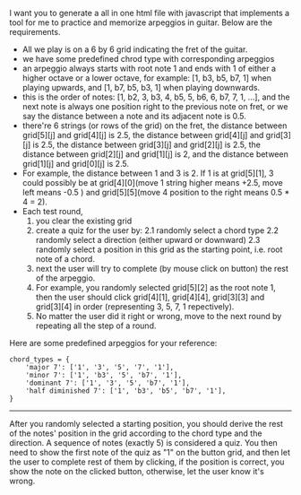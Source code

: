 I want you to generate a all in one html file with javascript that implements a tool for me to practice and memorize arpeggios in guitar. Below are the requirements.

- All we play is on a 6 by 6 grid indicating the fret of the guitar. 
- we have some predefined chrod type with corresponding arpeggios
- an arpeggio always starts with root note 1 and ends with 1 of either a higher octave or a lower octave, for example: [1, b3, b5, b7, 1] when playing upwards, and [1, b7, b5, b3, 1] when playing downwards.
- this is the order of notes: [1, b2, 3, b3, 4, b5, 5, b6, 6, b7, 7, 1, ...], and the next note is always one position right to the previous note on fret, or we say the distance between a note and its adjacent note is 0.5.
- there're 6 strings (or rows of the grid) on the fret, the distance between grid[5][j] and grid[4][j] is 2.5, the distance between grid[4][j] and grid[3][j] is 2.5, the distance between grid[3][j] and grid[2][j] is 2.5, the distance between grid[2][j] and grid[1][j] is 2, and the distance between grid[1][j] and grid[0][j] is 2.5.
- For example, the distance between 1 and 3 is 2. If 1 is at grid[5][1], 3 could possibly be at grid[4][0](move 1 string higher means +2.5, move left means -0.5 ) and grid[5][5](move 4 position to the right means 0.5 * 4 = 2).
- Each test round, 
  1. you clear the existing grid
  2. create a quiz for the user by:
     2.1 randomly select a chord type
     2.2 randomly select a direction (either upward or downward)
     2.3 randomly select a position in this grid as the starting point, i.e. root note of a chord.
  3. next the user will try to complete (by mouse click on button) the rest of the arpeggio. 
  4. For example, you randomly selected grid[5][2] as the root note 1, then the user should click grid[4][1], grid[4][4], grid[3][3] and grid[3][4] in order (representing 3, 5, 7, 1 repectively).
  5. No matter the user did it right or wrong, move to the next round by repeating all the step of a round.

Here are some predefined arpeggios for your reference:
```
chord_types = {
    'major 7': ['1', '3', '5', '7', '1'],
    'minor 7': ['1', 'b3', '5', 'b7', '1'],
    'dominant 7': ['1', '3', '5', 'b7', '1'],
    'half diminished 7': ['1', 'b3', 'b5', 'b7', '1'],
}
```

---
After you randomly selected a starting position, you should derive the rest of the notes' position in the grid according to the chord type and the direction. A sequence of notes (exactly 5) is considered a quiz. You then need to show the first note of the quiz as "1" on the button grid, and then let the user to complete rest of them by clicking, if the position is correct, you show the note on the clicked button, otherwise, let the user know it's wrong.


